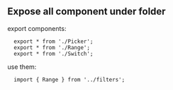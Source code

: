 ## Expose all component under folder
export components:
```
  export * from './Picker';
  export * from './Range';
  export * from './Switch';
```
use them:
```
  import { Range } from '../filters';
```